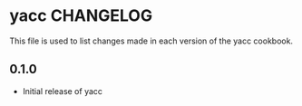 # yacc CHANGELOG

This file is used to list changes made in each version of the yacc cookbook.

## 0.1.0
- Initial release of yacc

